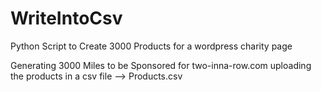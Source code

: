 # WriteIntoCsv
Python Script to Create 3000 Products for a wordpress charity page

Generating 3000 Miles to be Sponsored for two-inna-row.com
uploading the products in a csv file --> Products.csv
